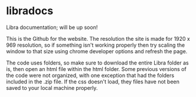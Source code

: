 # libradocs
Libra documentation; will be up soon!

This is the Github for the website. The resolution the site is made for 1920 x 969 resolution, so if something isn't working properly then try scaling the window to that size using chrome developer options and refresh the page.

The code uses folders, so make sure to download the entire Libra folder as is, then open an html file within the html folder. Some previous versions of the code were not organized, with one exception that had the folders included in the .zip file. If the css doesn't load, they files have not been saved to your local machine properly.
